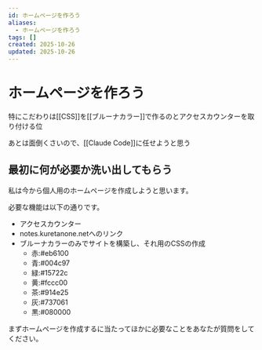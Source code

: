 ```yaml
---
id: ホームページを作ろう
aliases:
  - ホームページを作ろう
tags: []
created: 2025-10-26
updated: 2025-10-26
---
```

# ホームページを作ろう

特にこだわりは[[CSS]]を[[ブルーナカラー]]で作るのとアクセスカウンターを取り付ける位

あとは面倒くさいので、[[Claude Code]]に任せようと思う

## 最初に何が必要か洗い出してもらう

私は今から個人用のホームページを作成しようと思います。

必要な機能は以下の通りです。

- アクセスカウンター
- notes.kuretanone.netへのリンク
- ブルーナカラーのみでサイトを構築し、それ用のCSSの作成
    - 赤:#eb6100
    - 青:#004c97
    - 緑:#15722c
    - 黄:#fccc00
    - 茶:#914e25
    - 灰:#737061
    - 黒:#080000

まずホームページを作成するに当たってほかに必要なことをあなたが質問をしてください。
